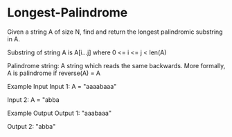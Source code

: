 # Longest-Palindrome
Given a string A of size N, find and return the longest palindromic substring in A.

Substring of string A is A[i...j] where 0 <= i <= j < len(A)

Palindrome string:
A string which reads the same backwards. More formally, A is palindrome if reverse(A) = A

Example Input
Input 1:
A = "aaaabaaa"

Input 2:
A = "abba



Example Output
Output 1:
"aaabaaa"

Output 2:
"abba"
